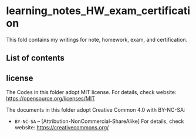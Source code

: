 # learning_notes_HW_exam_certification

This fold contains my writings for note, homework, exam, and certification. 

## List of contents

## license
The Codes in this folder adopt MIT license.
For details, check website: https://opensource.org/licenses/MIT

The documents in this folder adopt Creative Common 4.0 with BY-NC-SA:
* `BY-NC-SA` – [Attribution-NonCommercial-ShareAlike]
For details, check website: https://creativecommons.org/

